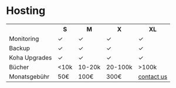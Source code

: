 # Hosting

<table id="hosting">
  <tr>
    <th></th>
    <th>S</th>
    <th>M</th>
    <th>X</th>
    <th>XL</th>
  </tr>
  <tr>
    <td>Monitoring</td>
    <td>&#x2713;</td>
    <td>&#x2713;</td>
    <td>&#x2713;</td>
    <td>&#x2713;</td>
  </tr>
  <tr>
    <td>Backup</td>
    <td>&#x2713;</td>
    <td>&#x2713;</td>
    <td>&#x2713;</td>
    <td>&#x2713;</td>
  </tr>
  <tr>
    <td>Koha Upgrades</td>
    <td>&#x2713;</td>
    <td>&#x2713;</td>
    <td>&#x2713;</td>
    <td>&#x2713;</td>
  </tr>
  <tr>
    <td>B&uuml;cher</td>
    <td>&lt;10k</td>
    <td>10-20k</td>
    <td>20-100k</td>
    <td>&gt;100k</td>
  </tr>
  <tr>
    <td>Monatsgeb&uuml;hr</td>
    <td>50€</td>
    <td>100€</td>
    <td>300€</td>
    <td><a href="mailto:office@koha-support.eu">contact us</a></td>
  </tr>
</table>

